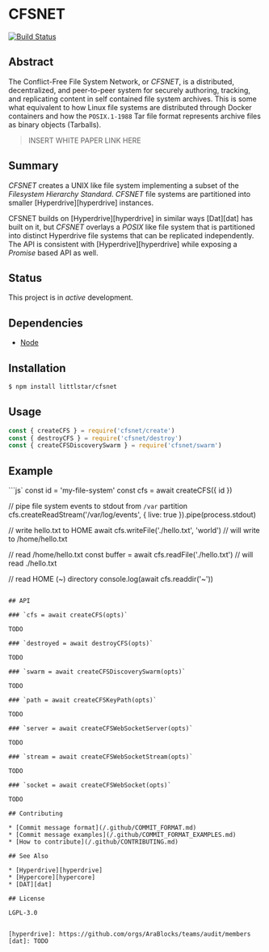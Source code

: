 CFSNET
======

[![Build Status](https://travis-ci.com/AraBlocks/cfsnet.svg?token=6WjTyCg41y8MBmCzro5x&branch=master)](https://travis-ci.com/AraBlocks/cfsnet)

## Abstract

The Conflict-Free File System Network, or _CFSNET_, is a distributed,
decentralized, and peer-to-peer system for securely authoring, tracking,
and replicating content in self contained file system archives. This is
some what equivalent to how Linux file systems are distributed through Docker
containers and how the `POSIX.1-1988` Tar file format represents archive files
as binary objects (Tarballs).

> INSERT WHITE PAPER LINK HERE

## Summary

_CFSNET_ creates a UNIX like file system implementing a subset of the
_Filesystem Hierarchy Standard_. _CFSNET_ file systems are partitioned into
smaller [Hyperdrive][hyperdrive] instances.

CFSNET builds on [Hyperdrive][hyperdrive] in similar ways [Dat][dat] has
built on it, but _CFSNET_ overlays a _POSIX_ like file system that is
partitioned into distinct Hyperdrive file systems that can be replicated
independently.  The API is consistent with [Hyperdrive][hyperdrive] while
exposing a _Promise_ based API as well.

## Status

This project is in _active_ development.

## Dependencies

* [Node](https://nodejs.org/en/download/)

## Installation

```bash
$ npm install littlstar/cfsnet
```

## Usage

```js
const { createCFS } = require('cfsnet/create')
const { destroyCFS } = require('cfsnet/destroy')
const { createCFSDiscoverySwarm } = require('cfsnet/swarm')
```

## Example

```js`
const id = 'my-file-system'
const cfs = await createCFS({ id })

// pipe file system events to stdout from `/var` partition
cfs.createReadStream('/var/log/events', { live: true }).pipe(process.stdout)

// write hello.txt to HOME
await cfs.writeFile('./hello.txt', 'world') // will write to /home/hello.txt

// read /home/hello.txt
const buffer = await cfs.readFile('./hello.txt') // will read ./hello.txt

// read HOME (~) directory
console.log(await cfs.readdir('~'))
```

## API

### `cfs = await createCFS(opts)`

TODO

### `destroyed = await destroyCFS(opts)`

TODO

### `swarm = await createCFSDiscoverySwarm(opts)`

TODO

### `path = await createCFSKeyPath(opts)`

TODO

### `server = await createCFSWebSocketServer(opts)`

TODO

### `stream = await createCFSWebSocketStream(opts)`

TODO

### `socket = await createCFSWebSocket(opts)`

TODO

## Contributing

* [Commit message format](/.github/COMMIT_FORMAT.md)
* [Commit message examples](/.github/COMMIT_FORMAT_EXAMPLES.md)
* [How to contribute](/.github/CONTRIBUTING.md)

## See Also

* [Hyperdrive][hyperdrive]
* [Hypercore][hypercore]
* [DAT][dat]

## License

LGPL-3.0


[hyperdrive]: https://github.com/orgs/AraBlocks/teams/audit/members
[dat]: TODO
